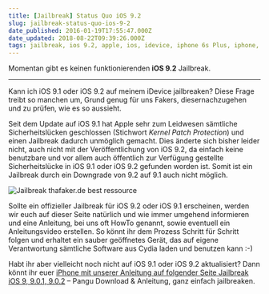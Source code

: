 ```yaml
---
title: [Jailbreak] Status Quo iOS 9.2
slug: jailbreak-status-quo-ios-9-2
date_published: 2016-01-19T17:55:47.000Z
date_updated: 2018-08-22T09:39:26.000Z
tags: jailbreak, ios 9.2, apple, ios, idevice, iphone 6s Plus, iphone, ipad, mini
---
```


Momentan gibt es keinen funktionierenden **iOS 9.2** Jailbreak.

---

Kann ich iOS 9.1 oder iOS 9.2 auf meinem iDevice jailbreaken? Diese Frage treibt so manchen um, Grund genug für uns Fakers, diesernachzugehen und zu prüfen, wie es so aussieht.

Seit dem Update auf iOS 9.1 hat Apple sehr zum Leidwesen sämtliche Sicherheitslücken geschlossen (Stichwort *Kernel Patch Protection*) und einen Jailbreak dadurch unmöglich gemacht. Dies änderte sich bisher leider nicht, auch nicht mit der Veröffentlichung von iOS 9.2, da einfach keine benutzbare und vor allem auch öffentlich zur Verfügung gestellte Sicherheitslücke in iOS 9.1 oder iOS 9.2 gefunden worden ist. Somit ist ein Jailbreak durch ein Downgrade von 9.2 auf 9.1 auch nicht möglich.

![Jailbreak thafaker.de best ressource](http://thafaker.de/content/images/2015/05/iphone-6-iphone-air-concept-1-jpg-w-625.jpeg)

Sollte ein offizieller Jailbreak für iOS 9.2 oder iOS 9.1 erscheinen, werden wir euch auf dieser Seite natürlich und wie immer umgehend informieren und  eine Anleitung, bei uns oft HowTo genannt, sowie eventuell ein Anleitungsvideo erstellen. So könnt ihr dem Prozess Schritt für Schritt folgen und erhaltet ein sauber geöffnetes Gerät, das auf eigene Verantwortung sämtliche Software aus Cydia laden und benutzen kann :-)

Habt ihr aber vielleicht noch nicht auf iOS 9.1 oder iOS 9.2 aktualisiert? Dann könnt ihr euer [iPhone mit unserer Anleitung auf folgender Seite Jailbreak iOS 9, 9.0.1, 9.0.2](__GHOST_URL__/jailbreak-pangu-fur-os-x-ist-da/) – Pangu Download & Anleitung, ganz einfach jailbreaken.
